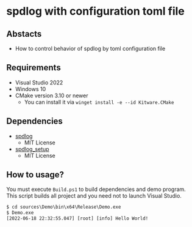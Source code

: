 # spdlog with configuration toml file

## Abstacts

* How to control behavior of spdlog by toml configuration file

## Requirements

* Visual Studio 2022
* Windows 10
* CMake version 3.10 or newer
  * You can install it via `winget install -e --id Kitware.CMake`

## Dependencies

* [spdlog](https://github.com/gabime/spdlog)
  * MIT License
* [spdlog_setup](https://github.com/guangie88/spdlog_setup)
  * MIT License

## How to usage?

You must execute `Build.ps1` to build dependencies and demo program.<br>
This script builds all project and you need not to launch Visual Studio.

````cmd
$ cd sources\Demo\bin\x64\Release\Demo.exe
$ Demo.exe
[2022-06-18 22:32:55.047] [root] [info] Hello World!
````
